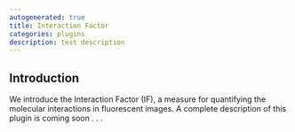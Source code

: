 ```yaml
---
autogenerated: true
title: Interaction Factor
categories: plugins
description: test description
---
```


Introduction
------------

We introduce the Interaction Factor (IF), a measure for quantifying the molecular interactions in fluorescent images. A complete description of this plugin is coming soon . . .
